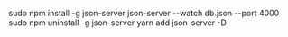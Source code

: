 sudo npm install -g json-server
json-server --watch db.json --port 4000
sudo npm uninstall -g json-server
yarn add json-server -D